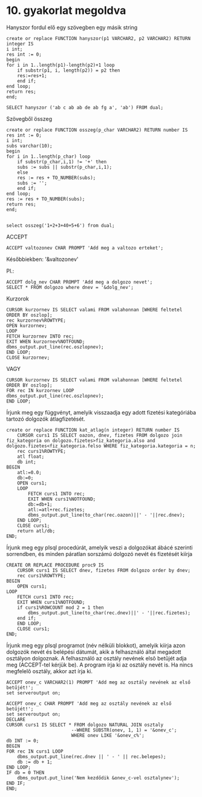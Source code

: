 
# 10. gyakorlat megoldva
Hanyszor fordul elő egy szövegben egy másik string

    create or replace FUNCTION hanyszor(p1 VARCHAR2, p2 VARCHAR2) RETURN integer IS
    i int;
    res int := 0;
    begin
    for i in 1..length(p1)-length(p2)+1 loop
        if substr(p1, i, length(p2)) = p2 then
        res:=res+1;
        end if;
    end loop;
    return res;
    end;

    SELECT hanyszor ('ab c ab ab de ab fg a', 'ab') FROM dual;

Szövegből összeg

    create or replace FUNCTION osszeg(p_char VARCHAR2) RETURN number IS
    res int := 0;
    i int;
    subs varchar(10);
    begin
    for i in 1..length(p_char) loop
        if substr(p_char,i,1) != '+' then
        subs := subs || substr(p_char,i,1);
        else
        res := res + TO_NUMBER(subs);
        subs := '';
        end if;
    end loop;
    res := res + TO_NUMBER(subs);
    return res;
    end;


    select osszeg('1+2+3+40+5+6') from dual;

ACCEPT

    ACCEPT valtozonev CHAR PROMPT 'Add meg a valtozo erteket';
Későbbiekben: '&valtozonev'

Pl.: 

    ACCEPT dolg_nev CHAR PROMPT 'Add meg a dolgozo nevet';
    SELECT * FROM dolgozo where dnev = '&dolg_nev';

Kurzorok

    CURSOR kurzornev IS SELECT valami FROM valahonnan [WHERE feltetel ORDER BY oszlop];
    rec kurzornev%ROWTYPE;
    OPEN kurzornev;
    LOOP
    FETCH kurzornev INTO rec;
    EXIT WHEN kurzornev%NOTFOUND;
    dbms_output.put_line(rec.oszlopnev);
    END LOOP;
    CLOSE kurzornev;

VAGY

    CURSOR kurzornev IS SELECT valami FROM valahonnan [WHERE feltetel ORDER BY oszlop];
    FOR rec IN kurzornev LOOP
    dbms_output.put_line(rec.oszlopnev);
    END LOOP;

Írjunk meg egy függvényt, amelyik visszaadja egy adott fizetési kategóriába tartozó dolgozók átlagfizetését.

    create or replace FUNCTION kat_atlag(n integer) RETURN number IS
        CURSOR curs1 IS SELECT oazon, dnev, fizetes FROM dolgozo join fiz_kategoria on dolgozo.fizetes>fiz_kategoria.also and dolgozo.fizetes<fiz_kategoria.felso WHERE fiz_kategoria.kategoria = n;
        rec curs1%ROWTYPE;
        atl float;
        db int; 
    BEGIN
        atl:=0.0;
        db:=0;
        OPEN curs1;
        LOOP
            FETCH curs1 INTO rec;
            EXIT WHEN curs1%NOTFOUND;
            db:=db+1;
            atl:=atl+rec.fizetes;
            dbms_output.put_line(to_char(rec.oazon)||' - '||rec.dnev);
        END LOOP;
        CLOSE curs1;
        return atl/db;
    END;

Írjunk meg egy plsql procedúrát, amelyik veszi a dolgozókat ábácé szerinti sorrendben, és minden páratlan sorszámú dolgozó nevét és fizetését kiírja

    CREATE OR REPLACE PROCEDURE proc9 IS
        CURSOR curs1 IS SELECT dnev, fizetes FROM dolgozo order by dnev;
        rec curs1%ROWTYPE;
    BEGIN
        OPEN curs1;
    LOOP
        FETCH curs1 INTO rec;
        EXIT WHEN curs1%NOTFOUND;
        if curs1%ROWCOUNT mod 2 = 1 then
            dbms_output.put_line(to_char(rec.dnev)||' - '||rec.fizetes);
        end if;
        END LOOP;
        CLOSE curs1;
    END;

Írjunk meg egy plsql programot (név nélküli blokkot), amelyik kiírja azon dolgozók nevét és belépési dátumát, akik a felhasználó által megadott osztályon dolgoznak. A felhasználó az osztály nevének elsõ betûjét adja meg (ACCEPT-tel kérjük be). A program írja ki az osztály nevét is. Ha nincs megfelelõ osztály, akkor azt írja ki.

    ACCEPT onev_c VARCHAR2(1) PROMPT 'Add meg az osztály nevének az első betűjét!';
    set serveroutput on;

    ACCEPT onev_c CHAR PROMPT 'Add meg az osztály nevének az első betűjét!';
    set serveroutput on;
    DECLARE
    CURSOR curs1 IS SELECT * FROM dolgozo NATURAL JOIN osztaly
                            --WHERE SUBSTR(onev, 1, 1) = '&onev_c';
                            WHERE onev LIKE '&onev_c%';
    db INT := 0;
    BEGIN
    FOR rec IN curs1 LOOP
        dbms_output.put_line(rec.dnev || ' - ' || rec.belepes);
        db := db + 1;
    END LOOP;
    IF db = 0 THEN
        dbms_output.put_line('Nem kezdődik &onev_c-vel osztalynev');
    END IF;
    END;

